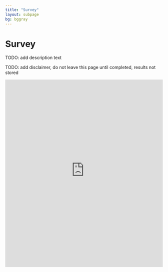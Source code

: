 ```yaml
---
title: "Survey"
layout: subpage
bg: bggray
---
```


# Survey

TODO: add description text

TODO: add disclaimer, do not leave this page until completed, results not stored

<div style="width: 100%; height: 600px;">
  <iframe src="https://qualtricsxmwgrwx8pr8.qualtrics.com/jfe/form/SV_9mlvmsZtqti2Hm6"
          width="100%"
          height="100%"
          frameborder="0"
          marginheight="0"
          marginwidth="0">
    Loading…
  </iframe>
</div>
